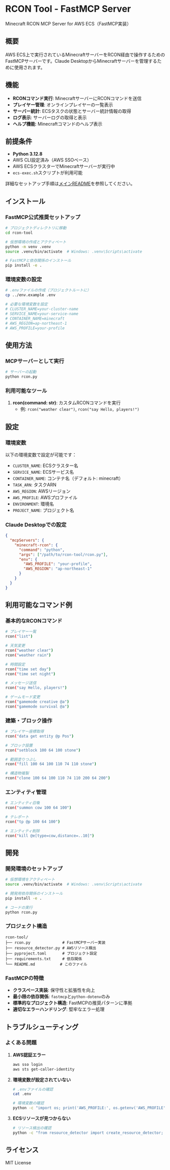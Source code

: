 # RCON Tool - FastMCP Server
Minecraft RCON MCP Server for AWS ECS（FastMCP実装）

## 概要

AWS ECS上で実行されているMinecraftサーバーをRCON経由で操作するためのFastMCPサーバーです。Claude DesktopからMinecraftサーバーを管理するために使用されます。

## 機能

- **RCONコマンド実行**: MinecraftサーバーにRCONコマンドを送信
- **プレイヤー管理**: オンラインプレイヤーの一覧表示
- **サーバー統計**: ECSタスクの状態とサーバー統計情報の取得
- **ログ表示**: サーバーログの取得と表示
- **ヘルプ機能**: Minecraftコマンドのヘルプ表示

## 前提条件

- **Python 3.12.8**
- AWS CLI設定済み（AWS SSOベース）
- AWS ECSクラスターでMinecraftサーバーが実行中
- `ecs-exec.sh`スクリプトが利用可能

詳細なセットアップ手順は[メインREADME](../README.md)を参照してください。

## インストール

### FastMCP公式推奨セットアップ

```bash
# プロジェクトディレクトリに移動
cd rcon-tool

# 仮想環境の作成とアクティベート
python -m venv .venv
source .venv/bin/activate  # Windows: .venv\Scripts\activate

# FastMCPと依存関係のインストール
pip install -e .
```

### 環境変数の設定

```bash
# .envファイルの作成（プロジェクトルートに）
cp ../env.example .env

# 必要な環境変数を設定
# CLUSTER_NAME=your-cluster-name
# SERVICE_NAME=your-service-name
# CONTAINER_NAME=minecraft
# AWS_REGION=ap-northeast-1
# AWS_PROFILE=your-profile
```

## 使用方法

### MCPサーバーとして実行

```bash
# サーバーの起動
python rcon.py
```

### 利用可能なツール

1. **rcon(command: str)**: カスタムRCONコマンドを実行
   - 例: `rcon("weather clear")`, `rcon("say Hello, players!")`

## 設定

### 環境変数

以下の環境変数で設定が可能です：

- `CLUSTER_NAME`: ECSクラスター名
- `SERVICE_NAME`: ECSサービス名
- `CONTAINER_NAME`: コンテナ名（デフォルト: minecraft）
- `TASK_ARN`: タスクARN
- `AWS_REGION`: AWSリージョン
- `AWS_PROFILE`: AWSプロファイル
- `ENVIRONMENT`: 環境名
- `PROJECT_NAME`: プロジェクト名

### Claude Desktopでの設定

```json
{
  "mcpServers": {
    "minecraft-rcon": {
      "command": "python",
      "args": ["/path/to/rcon-tool/rcon.py"],
      "env": {
        "AWS_PROFILE": "your-profile",
        "AWS_REGION": "ap-northeast-1"
      }
    }
  }
}
```

## 利用可能なコマンド例

### 基本的なRCONコマンド

```bash
# プレイヤー一覧
rcon("list")

# 天気変更
rcon("weather clear")
rcon("weather rain")

# 時間設定
rcon("time set day")
rcon("time set night")

# メッセージ送信
rcon("say Hello, players!")

# ゲームモード変更
rcon("gamemode creative @a")
rcon("gamemode survival @a")
```

### 建築・ブロック操作

```bash
# プレイヤー座標取得
rcon("data get entity @p Pos")

# ブロック設置
rcon("setblock 100 64 100 stone")

# 範囲塗りつぶし
rcon("fill 100 64 100 110 74 110 stone")

# 構造物複製
rcon("clone 100 64 100 110 74 110 200 64 200")
```

### エンティティ管理

```bash
# エンティティ召喚
rcon("summon cow 100 64 100")

# テレポート
rcon("tp @p 100 64 100")

# エンティティ削除
rcon("kill @e[type=cow,distance=..10]")
```

## 開発

### 開発環境のセットアップ

```bash
# 仮想環境をアクティベート
source .venv/bin/activate  # Windows: .venv\Scripts\activate

# 開発用依存関係のインストール
pip install -e .

# コードの実行
python rcon.py
```

### プロジェクト構造

```
rcon-tool/
├── rcon.py              # FastMCPサーバー実装
├── resource_detector.py # AWSリソース検出
├── pyproject.toml       # プロジェクト設定
├── requirements.txt     # 依存関係
└── README.md           # このファイル
```

### FastMCPの特徴

- **クラスベース実装**: 保守性と拡張性を向上
- **最小限の依存関係**: `fastmcp`と`python-dotenv`のみ
- **標準的なプロジェクト構造**: FastMCPの推奨パターンに準拠
- **適切なエラーハンドリング**: 堅牢なエラー処理

## トラブルシューティング

### よくある問題

1. **AWS認証エラー**
   ```bash
   aws sso login
   aws sts get-caller-identity
   ```

2. **環境変数が設定されていない**
   ```bash
   # .envファイルの確認
   cat .env
   
   # 環境変数の確認
   python -c "import os; print('AWS_PROFILE:', os.getenv('AWS_PROFILE'))"
   ```

3. **ECSリソースが見つからない**
   ```bash
   # リソース検出の確認
   python -c "from resource_detector import create_resource_detector; print(create_resource_detector().detect_all_resources())"
   ```

## ライセンス

MIT License